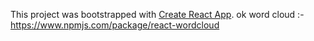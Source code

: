 This project was bootstrapped with [Create React App](https://github.com/facebook/create-react-app).
ok word cloud :- https://www.npmjs.com/package/react-wordcloud
